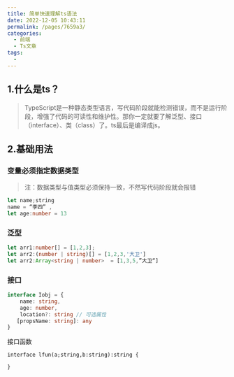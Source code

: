 ```yaml
---
title: 简单快速理解ts语法
date: 2022-12-05 10:43:11
permalink: /pages/7659a3/
categories: 
  - 前端
  - Ts文章
tags: 
  - 
---
```


## 1.什么是ts？



> TypeScript是一种静态类型语言，写代码阶段就能检测错误，而不是运行阶段，增强了代码的可读性和维护性。那你一定就要了解泛型、接口（interface）、类（class）了。ts最后是编译成js。

#### 

## 2.基础用法

### 变量必须指定数据类型

> 注：数据类型与值类型必须保持一致，不然写代码阶段就会报错

~~~typescript
let name;string 
name = “李四” ,
let age:number = 13
~~~

### 泛型

~~~typescript
let arr1:number[] = [1,2,3];
let arr2:(number | string)[] = [1,2,3,'大卫']
let arr2:Array<string | number>  = [1,3,5,”大卫“]
~~~

### 接口

~~~typescript
interface Iobj = {
	name: string,
	age: number,
    location?: string // 可选属性
   [propsName: string]: any
}
~~~

接口函数

~~~
interface lfun(a;string,b:string):string {
	
}
~~~

